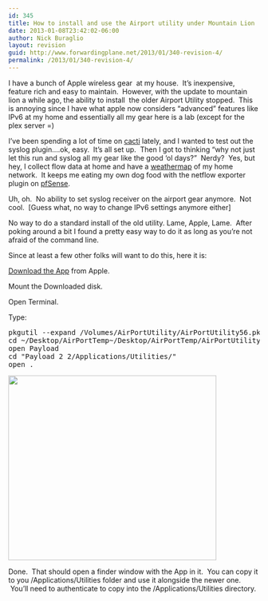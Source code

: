 ```yaml
---
id: 345
title: How to install and use the Airport utility under Mountain Lion
date: 2013-01-08T23:42:02-06:00
author: Nick Buraglio
layout: revision
guid: http://www.forwardingplane.net/2013/01/340-revision-4/
permalink: /2013/01/340-revision-4/
---
```

I have a bunch of Apple wireless gear  at my house.  It&#8217;s inexpensive, feature rich and easy to maintain.  However, with the update to mountain lion a while ago, the ability to install  the older Airport Utility stopped.  This is annoying since I have what apple now considers &#8220;advanced&#8221; features like IPv6 at my home and essentially all my gear here is a lab (except for the plex server =)

I&#8217;ve been spending a lot of time on <a href="http://www.cacti.net" target="_blank">cacti</a> lately, and I wanted to test out the syslog plugin&#8230;.ok, easy.  It&#8217;s all set up.  Then I got to thinking &#8220;why not just let this run and syslog all my gear like the good &#8216;ol days?&#8221;  Nerdy?  Yes, but hey, I collect flow data at home and have a <a href="http://www.forwardingplane.net/homenet/" target="_blank">weathermap</a> of my home network.  It keeps me eating my own dog food with the netflow exporter plugin on <a href="http://www.pfsense.org" target="_blank">pfSense</a>.

Uh, oh.  No ability to set syslog receiver on the airport gear anymore.  Not cool.  [Guess what, no way to change IPv6 settings anymore either]

No way to do a standard install of the old utility. Lame, Apple, Lame.  After poking around a bit I found a pretty easy way to do it as long as you&#8217;re not afraid of the command line.

Since at least a few other folks will want to do this, here it is:

<a href="http://support.apple.com/kb/DL1536" target="_blank">Download the App</a> from Apple.

Mount the Downloaded disk.

Open Terminal.

Type:

<pre>pkgutil --expand /Volumes/AirPortUtility/AirPortUtility56.pkg
cd ~/Desktop/AirPortTemp~/Desktop/AirPortTemp/AirPortUtility56Lion.pkg/
open Payload
cd "Payload 2 2/Applications/Utilities/"
open .</pre>

[<img class="aligncenter size-full wp-image-341" title="Screen Shot 2013-01-08 at 11.32.08 PM" src="http://www.forwardingplane.net/wp-content/uploads/2013/01/Screen-Shot-2013-01-08-at-11.32.08-PM.png" alt="" width="417" height="370" srcset="http://www.forwardingplane.net/wp-content/uploads/2013/01/Screen-Shot-2013-01-08-at-11.32.08-PM.png 417w, http://www.forwardingplane.net/wp-content/uploads/2013/01/Screen-Shot-2013-01-08-at-11.32.08-PM-300x266.png 300w" sizes="(max-width: 417px) 100vw, 417px" />](http://www.forwardingplane.net/wp-content/uploads/2013/01/Screen-Shot-2013-01-08-at-11.32.08-PM.png)

Done.  That should open a finder window with the App in it.  You can copy it to you /Applications/Utilities folder and use it alongside the newer one.  You&#8217;ll need to authenticate to copy into the /Applications/Utilities directory.

&nbsp;

&nbsp;

&nbsp;
